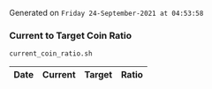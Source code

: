 Generated on `Friday 24-September-2021 at 04:53:58`

### Current to Target Coin Ratio
`current_coin_ratio.sh`

Date|Current|Target|Ratio
---|---|---|---
